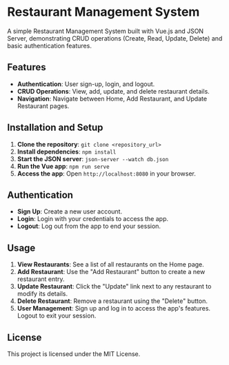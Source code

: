# Restaurant Management System

A simple Restaurant Management System built with Vue.js and JSON Server, demonstrating CRUD operations (Create, Read, Update, Delete) and basic authentication features.

## Features
- **Authentication**: User sign-up, login, and logout.
- **CRUD Operations**: View, add, update, and delete restaurant details.
- **Navigation**: Navigate between Home, Add Restaurant, and Update Restaurant pages.


## Installation and Setup
1. **Clone the repository**: `git clone <repository_url>`
2. **Install dependencies**: `npm install`
3. **Start the JSON server**: `json-server --watch db.json`
4. **Run the Vue app**: `npm run serve`
5. **Access the app**: Open `http://localhost:8080` in your browser.

## Authentication
- **Sign Up**: Create a new user account.
- **Login**: Login with your credentials to access the app.
- **Logout**: Log out from the app to end your session.

## Usage
1. **View Restaurants**: See a list of all restaurants on the Home page.
2. **Add Restaurant**: Use the "Add Restaurant" button to create a new restaurant entry.
3. **Update Restaurant**: Click the "Update" link next to any restaurant to modify its details.
4. **Delete Restaurant**: Remove a restaurant using the "Delete" button.
5. **User Management**: Sign up and log in to access the app's features. Logout to exit your session.

## License
This project is licensed under the MIT License.
